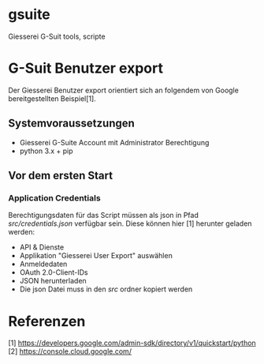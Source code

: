 # gsuite
Giesserei G-Suit tools, scripte

# G-Suit Benutzer export
Der Giesserei Benutzer export orientiert sich an folgendem von Google bereitgestellten Beispiel[1].

## Systemvoraussetzungen

- Giesserei G-Suite Account mit Administrator Berechtigung
- python 3.x + pip

## Vor dem ersten Start

### Application Credentials

Berechtigungsdaten für das Script müssen als json in Pfad
_src/credentials.json_
verfügbar sein. Diese können hier [1] herunter geladen werden:

- API & Dienste
- Applikation "Giesserei User Export" auswählen
- Anmeldedaten
- OAuth 2.0-Client-IDs
- JSON herunterladen
- Die json Datei muss in den _src_ ordner kopiert werden


# Referenzen
[1] https://developers.google.com/admin-sdk/directory/v1/quickstart/python
[2] https://console.cloud.google.com/

